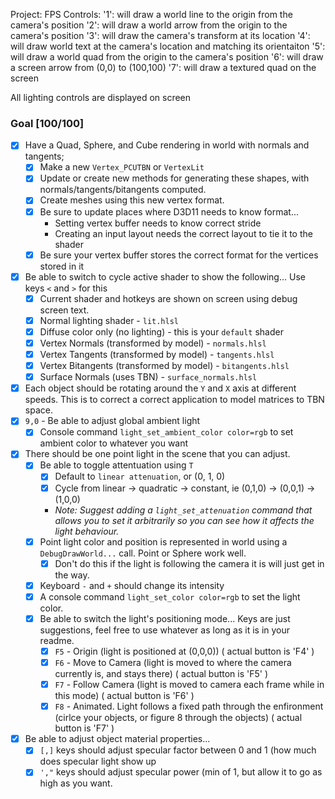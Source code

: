 Project: FPS
Controls:
'1': will draw a world line to the origin from the camera's position
'2': will draw a world arrow from the origin to the camera's position
'3': will draw the camera's transform at its location
'4': will draw world text at the camera's location and matching its orientaiton
'5': will draw a world quad from the origin to the camera's position
'6': will draw a screen arrow from (0,0) to (100,100)
'7': will draw a textured quad on the screen

All lighting controls are displayed on screen

### Goal [100/100]
- [x] Have a Quad, Sphere, and Cube rendering in world with normals and tangents;
    - [x] Make a new `Vertex_PCUTBN` or `VertexLit`
    - [x] Update or create new methods for generating these shapes, with normals/tangents/bitangents computed.
    - [x] Create meshes using this new vertex format.
    - [x] Be sure to update places where D3D11 needs to know format...
        - Setting vertex buffer needs to know correct stride
        - Creating an input layout needs the correct layout to tie it to the shader
    - [x] Be sure your vertex buffer stores the correct format for the vertices stored in it
- [x] Be able to switch to cycle active shader to show the following...  Use keys `<` and `>` for this
    - [x] Current shader and hotkeys are shown on screen using debug screen text.
    - [x] Normal lighting shader - `lit.hlsl`
    - [x] Diffuse color only (no lighting) - this is your `default` shader
    - [x] Vertex Normals (transformed by model) - `normals.hlsl`
    - [x] Vertex Tangents (transformed by model) - `tangents.hlsl`
    - [x] Vertex Bitangents (transformed by model) - `bitangents.hlsl`
    - [x] Surface Normals (uses TBN) - `surface_normals.hlsl`
- [x] Each object should be rotating around the `Y` and `X` axis at different speeds.  This is to correct a correct application to model matrices to TBN space.
- [x] `9,0` - Be able to adjust global ambient light
    - [x] Console command `light_set_ambient_color color=rgb` to set ambient color to whatever you want
- [x] There should be one point light in the scene that you can adjust.
    - [x] Be able to toggle attentuation using `T`
        - [x] Default to `linear attenuation`, or (0, 1, 0)
        - [x] Cycle from linear -> quadratic -> constant, ie (0,1,0) -> (0,0,1) -> (1,0,0)
        - *Note: Suggest adding a `light_set_attenuation` command that allows you to set it arbitrarily so you can see how it affects the light behaviour.*
    - [x] Point light color and position is represented in world using a `DebugDrawWorld...` call.  Point or Sphere work well. 
        - [x] Don't do this if the light is following the camera it is will just get in the way. 
    - [x] Keyboard `-` and `+` should change its intensity
    - [x] A console command `light_set_color color=rgb` to set the light color.  
    - [x] Be able to switch the light's positioning mode... Keys are just suggestions, feel free to use whatever as long as it is in your readme. 
        - [x] `F5` - Origin (light is positioned at (0,0,0)) ( actual button is 'F4' )
        - [x] `F6` - Move to Camera (light is moved to where the camera currently is, and stays there) ( actual button is 'F5' )
        - [x] `F7` - Follow Camera (light is moved to camera each frame while in this mode) ( actual button is 'F6' )
        - [x] `F8` - Animated.  Light follows a fixed path through the enfironment (cirlce your objects, or figure 8 through the objects) ( actual button is 'F7' )
- [x] Be able to adjust object material properties...
    - [x] `[,]` keys should adjust specular factor between 0 and 1 (how much does specular light show up
    - [x] `',"` keys should adjust specular power (min of 1, but allow it to go as high as you want.